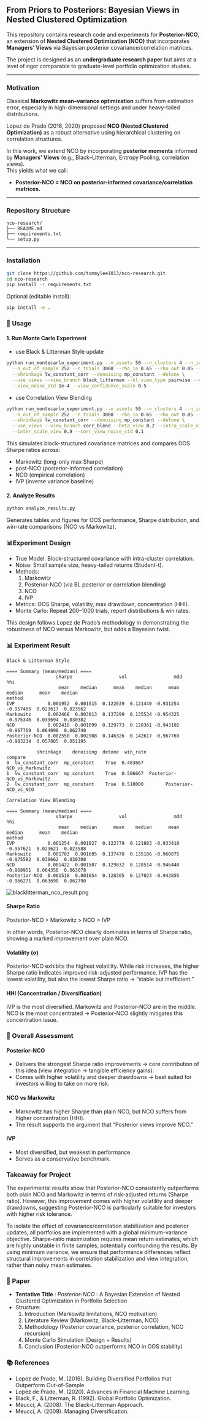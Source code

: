 ## From Priors to Posteriors: Bayesian Views in Nested Clustered Optimization

This repository contains research code and experiments for **Posterior-NCO**, an extension of **Nested Clustered Optimization (NCO)** that incorporates **Managers’ Views** via Bayesian posterior covariance/correlation matrices.

The project is designed as an **undergraduate research paper** but aims at a level of rigor comparable to graduate-level portfolio optimization studies.

---

### Motivation

Classical **Markowitz mean–variance optimization** suffers from estimation error, especially in high-dimensional settings and under heavy-tailed distributions.  

Lopez de Prado (2016, 2020) proposed **NCO (Nested Clustered Optimization)** as a robust alternative using hierarchical clustering on correlation structures.  

In this work, we extend NCO by incorporating **posterior moments** informed by **Managers’ Views** (e.g., Black–Litterman, Entropy Pooling, correlation views).  
This yields what we call:
 
- **Posterior-NCO = NCO on posterior-informed covariance/correlation matrices.**

---

### Repository Structure

```angular2html
nco-research/
├── README.md
├── requirements.txt
└── setup.py
```
---

### Installation

```bash
git clone https://github.com/tommylee1013/nco-research.git
cd nco-research
pip install -r requirements.txt
```

Optional (editable install):

```bash
pip install -e .
```

### 🚀 Usage

#### 1. Run Monte Carlo Experiment

- use Black & Litterman Style update

```bash
python run_montecarlo_experiment.py --n_assets 50 --n_clusters 4 --n_in_sample 252 \
  --n_out_of_sample 252 --n_trials 3000 --rho_in 0.65 --rho_out 0.05 --df 5 \
  --shrinkage lw_constant_corr --denoising mp_constant --detone \
  --use_views --view_branch black_litterman --bl_view_type pairwise --n_views 10 \
  --view_noise_std 1e-4 --view_confidence_scale 0.5
```

- use Correlation View Blending

```bash
python run_montecarlo_experiment.py --n_assets 50 --n_clusters 4 --n_in_sample 252 \
  --n_out_of_sample 252 --n_trials 3000 --rho_in 0.65 --rho_out 0.05 --df 5 \
  --shrinkage lw_constant_corr --denoising mp_constant --detone \
  --use_views --view_branch corr_blend --beta_view 0.2 --intra_scale_view 1.05 \
  --inter_scale_view 0.9 --corr_view_noise_std 0.1
```

This simulates block-structured covariance matrices and compares OOS Sharpe ratios across:
- Markowitz (long-only max Sharpe)
- post-NCO (posterior-informed correlation)
- NCO (empirical correlation)
- IVP (inverse variance baseline)

#### 2. Analyze Results

```bash
python analyze_results.py
```

Generates tables and figures for OOS performance, Sharpe distribution, and win-rate comparisons (NCO vs Markowitz).

### 📊Experiment Design

- True Model: Block-structured covariance with intra-cluster correlation. 
- Noise: Small sample size, heavy-tailed returns (Student-t). 
- Methods:
  1. Markowitz
  2. Posterior-NCO (via BL posterior or correlation blending)
  3. NCO
  4. IVP
- Metrics: OOS Sharpe, volatility, max drawdown, concentration (HHI).
- Monte Carlo: Repeat 200–1000 trials, report distributions & win rates. 

This design follows Lopez de Prado’s methodology in demonstrating the robustness of NCO versus Markowitz, but adds a Bayesian twist.

### 📊 Experiment Result

```text
Black & Litterman Style

==== Summary (mean/median) ====
                  sharpe                 vol                 mdd                 hhi
                   mean    median      mean    median      mean    median      mean    median
method
IVP            0.001952  0.001515  0.122639  0.121440 -0.931254 -0.957405  0.023617  0.023562
Markowitz      0.002468  0.003013  0.137299  0.135534 -0.954325 -0.975346  0.039694  0.030382
NCO            0.002410  0.001699  0.129773  0.128361 -0.943102 -0.967769  0.064098  0.062740
Posterior-NCO  0.002550  0.002908  0.146326  0.142617 -0.967769 -0.983234  0.057885  0.051195

           shrinkage    denoising  detone  win_rate                     compare
0  lw_constant_corr  mp_constant    True  0.483667            NCO_vs_Markowitz
1  lw_constant_corr  mp_constant    True  0.506667  Posterior-NCO_vs_Markowitz
2  lw_constant_corr  mp_constant    True  0.510000        Posterior-NCO_vs_NCO

Correlation View Blending

==== Summary (mean/median) ====
                  sharpe                 vol                 mdd                 hhi
                   mean    median      mean    median      mean    median      mean    median
method
IVP            0.001254  0.001827  0.122779  0.121883 -0.933410 -0.957621  0.023621  0.023588
Markowitz      0.001783  0.001685  0.137478  0.135186 -0.960875 -0.975582  0.039662  0.030308
NCO            0.001422  0.001507  0.129832  0.128514 -0.946440 -0.968951  0.064350  0.063078
Posterior-NCO  0.001518  0.001054  0.128305  0.127023 -0.943855 -0.966271  0.063690  0.062790
```

![blacklitterman_nco_result.png](images/blacklitterman_nco_result.png)

#### Sharpe Ratio

Posterior-NCO > Markowitz > NCO > IVP 

In other words, Posterior-NCO clearly dominates in terms of Sharpe ratio, showing a marked improvement over plain NCO.

#### Volatility (σ)

Posterior-NCO exhibits the highest volatility. While risk increases, the higher Sharpe ratio indicates improved risk-adjusted performance.
IVP has the lowest volatility, but also the lowest Sharpe ratio → “stable but inefficient.”

#### HHI (Concentration / Diversification)

IVP is the most diversified.
Markowitz and Posterior-NCO are in the middle.
NCO is the most concentrated → Posterior-NCO slightly mitigates this concentration issue.

### 📌 Overall Assessment

#### Posterior-NCO

- Delivers the strongest Sharpe ratio improvements → core contribution of this idea (view integration → tangible efficiency gains).
- Comes with higher volatility and deeper drawdowns → best suited for investors willing to take on more risk.

#### NCO vs Markowitz

- Markowitz has higher Sharpe than plain NCO, but NCO suffers from higher concentration (HHI).
- The result supports the argument that “Posterior views improve NCO.”

#### IVP

- Most diversified, but weakest in performance.
- Serves as a conservative benchmark.

### Takeaway for Project

The experimental results show that Posterior-NCO consistently outperforms both plain NCO and Markowitz in terms of risk-adjusted returns (Sharpe ratio). However, this improvement comes with higher volatility and deeper drawdowns, suggesting Posterior-NCO is particularly suitable for investors with higher risk tolerance.

To isolate the effect of covariance/correlation stabilization and posterior updates, all portfolios are implemented with a global minimum-variance objective. Sharpe-ratio maximization requires mean return estimates, which are highly unstable in finite samples, potentially confounding the results. 
By using minimum variance, we ensure that performance differences reflect structural improvements in correlation stabilization and view integration, rather than noisy mean estimates.

### 📄 Paper

- **Tentative Title** :
  *Posterior-NCO* : A Bayesian Extension of Nested Clustered Optimization in Portfolio Selection
- Structure:
  1. Introduction (Markowitz limitations, NCO motivation)
  2. Literature Review (Markowitz, Black–Litterman, NCO)
  3. Methodology (Posterior covariance, posterior correlation, NCO recursion)
  4. Monte Carlo Simulation (Design + Results)
  5. Conclusion (Posterior-NCO outperforms NCO in OOS stability)

### 📚 References
- Lopez de Prado, M. (2016). Building Diversified Portfolios that Outperform Out-of-Sample. 
- Lopez de Prado, M. (2020). Advances in Financial Machine Learning. 
- Black, F., & Litterman, R. (1992). Global Portfolio Optimization. 
- Meucci, A. (2008). The Black–Litterman Approach. 
- Meucci, A. (2009). Managing Diversification.


